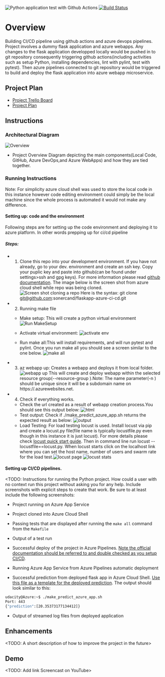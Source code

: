 ![Python application test with Github Actions](https://github.com/sonercand/flaskapp-azure-ci-cd/actions/workflows/pythonapp.yml/badge.svg) [![Build Status](https://dev.azure.com/sonercand/flask-ml-deploy/_apis/build/status/sonercand.flaskapp-azure-ci-cd?branchName=main)](https://dev.azure.com/sonercand/flask-ml-deploy/_build/latest?definitionId=8&branchName=main)


# Overview
Building CI/CD pipeline using github actions and azure devops pipelines. Project involves a dummy flask application and azure webapps. 
Any changes to the flask application developped locally would be pushed in to git repository consequently triggering github actions(including activities such as setup Python, installing dependencies, lint with pylint, test with pytest). Then azure pipelines connected to git repository would be triggered to build and deploy the flask application into azure webapp microservice.



## Project Plan
* [Project Trello Board](https://trello.com/b/DTgl4eeb/building-ci-cd-pipeline)
* [Project Plan](https://docs.google.com/spreadsheets/d/1hhWwv4-5kIjGAPCK1zGWjlT58VBuoIrDHjL-ercclaE/edit?usp=sharing)

## Instructions
### Architectural Diagram
![Overview](https://github.com/sonercand/flaskapp-azure-ci-cd/blob/main/diagrams/overview_diagram.jpg)  
* Project Overview Diagram depicting the main components(Local Code, GitHub, Azure DevOps,and Azure WebApps) and how they are tied together.
### Running Instructions
Note: For simplicity azure cloud shell was used to store the local code in this instance however code editing environment could simply be the local machine since the whole process is automated it would not make any difference. 
#### Setting up: code and the environment
Following steps are for setting up the code environment and deploying it to azure platform. In other words prepping up for ci/cd pipeline
##### Steps:
* 1. Clone this repo into your development environment. If you have not already, go to your dev. environment and create an ssh key. Copy your puplic key and paste into github(can be found under settings>ssh and gpg keys). For more information please read [github documentation](https://docs.github.com/en/github/authenticating-to-github/adding-a-new-ssh-key-to-your-github-account). The image below is the screen shot from azure cloud shell while repo was being cloned. 
![Screen shot cloning a repo](https://github.com/sonercand/flaskapp-azure-ci-cd/blob/main/diagrams/cloning_repo_to_azure.PNG)
Here is the syntax: git clone git@github.com:sonercand/flaskapp-azure-ci-cd.git
* 2. Running make file
  * Make setup: This will create a python virtual environment ![Run MakeSetup](https://github.com/sonercand/flaskapp-azure-ci-cd/blob/main/diagrams/Image%2005-04-2021%20at%2015.55.jpg)
  
  * Activate virtual environment: ![activate env](https://github.com/sonercand/flaskapp-azure-ci-cd/blob/main/diagrams/Image%2005-04-2021%20at%2016.11.jpg)
  
  * Run make all:This will install requirements, and will run pytest and pylint. Once you run make all you should see a screen similar to the one below. ![make all](https://github.com/sonercand/flaskapp-azure-ci-cd/blob/main/diagrams/Image%2005-04-2021%20at%2016.36.jpg)
  
* 3. az webapp up: Creates a webapp and deploys it from local folder. ![webapp up](https://github.com/sonercand/flaskapp-azure-ci-cd/blob/main/diagrams/Image%2005-04-2021%20at%2017.57.jpg) This will create and deploy webapp within the selected resource group(--resource-group <rg name>).Note: The name parameter(-n <name>) should be unique since it will be a subdomain name on https://<name>.azurewebsites.net.
* 4. Check if everything works. 
   * Check the url created as a result of webapp creation process.You should see this output below: ![html](https://github.com/sonercand/flaskapp-azure-ci-cd/blob/main/diagrams/Image%2005-04-2021%20at%2020.27.jpg)
   * Test output: Check if ./make_predict_azure_app.sh returns the expected result as below: ![output](https://github.com/sonercand/flaskapp-azure-ci-cd/blob/main/diagrams/Image%2005-04-2021%20at%2020.42.jpg)
   * Load Testing: For load testing locust is used. Install locust via pip and create a locust.py file(file name is typically locustfile.py even though in this instance it is just locust). For more details please check [locust quick start guide](https://docs.locust.io/en/stable/quickstart.html). Then in command line run locust --locustfile==locust.py. When locust starts click on the localhost link where you can set the host name, number of users and swarm rate for the load test.![locust page](https://github.com/sonercand/flaskapp-azure-ci-cd/blob/main/diagrams/Image%2006-04-2021%20at%2017.04.jpg) ![locust stats](https://github.com/sonercand/flaskapp-azure-ci-cd/blob/main/diagrams/Image%2006-04-2021%20at%2017.03.jpg)
#### Setting up CI/CD pipelines.

<TODO:  Instructions for running the Python project.  How could a user with no context run this project without asking you for any help.  Include screenshots with explicit steps to create that work. Be sure to at least include the following screenshots:

* Project running on Azure App Service

* Project cloned into Azure Cloud Shell

* Passing tests that are displayed after running the `make all` command from the `Makefile`

* Output of a test run

* Successful deploy of the project in Azure Pipelines.  [Note the official documentation should be referred to and double checked as you setup CI/CD](https://docs.microsoft.com/en-us/azure/devops/pipelines/ecosystems/python-webapp?view=azure-devops).

* Running Azure App Service from Azure Pipelines automatic deployment

* Successful prediction from deployed flask app in Azure Cloud Shell.  [Use this file as a template for the deployed prediction](https://github.com/udacity/nd082-Azure-Cloud-DevOps-Starter-Code/blob/master/C2-AgileDevelopmentwithAzure/project/starter_files/flask-sklearn/make_predict_azure_app.sh).
The output should look similar to this:

```bash
udacity@Azure:~$ ./make_predict_azure_app.sh
Port: 443
{"prediction":[20.35373177134412]}
```

* Output of streamed log files from deployed application

> 

## Enhancements

<TODO: A short description of how to improve the project in the future>

## Demo 

<TODO: Add link Screencast on YouTube>


